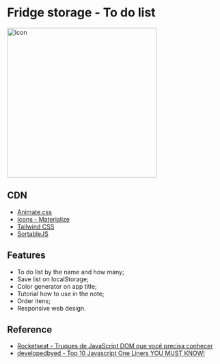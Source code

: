 
# Fridge storage - To do list 

<img src="https://devandreakira.github.io/Fridge-storage/images/note-en.png" alt="Icon" width="350" />

## CDN

- [Animate.css](https://animate.style/)
- [Icons - Materialize](https://materializecss.com/)
- [Tailwind CSS](https://tailwindcss.com/)
- [SortableJS](https://sortablejs.github.io/Sortable/)

## Features

- To do list by the name and how many;
- Save list on localStorage;
- Color generator on app title;
- Tutorial how to use in the note;
- Order itens;
- Responsive web design.


## Reference

 - [Rocketseat - Truques de JavaScript DOM que você precisa conhecer](https://www.youtube.com/watch?v=fQJ2nezkUEA)
 - [developedbyed - Top 10 Javascript One Liners YOU MUST KNOW!](https://www.youtube.com/watch?v=bbnkAV12Tig&t=324s)
